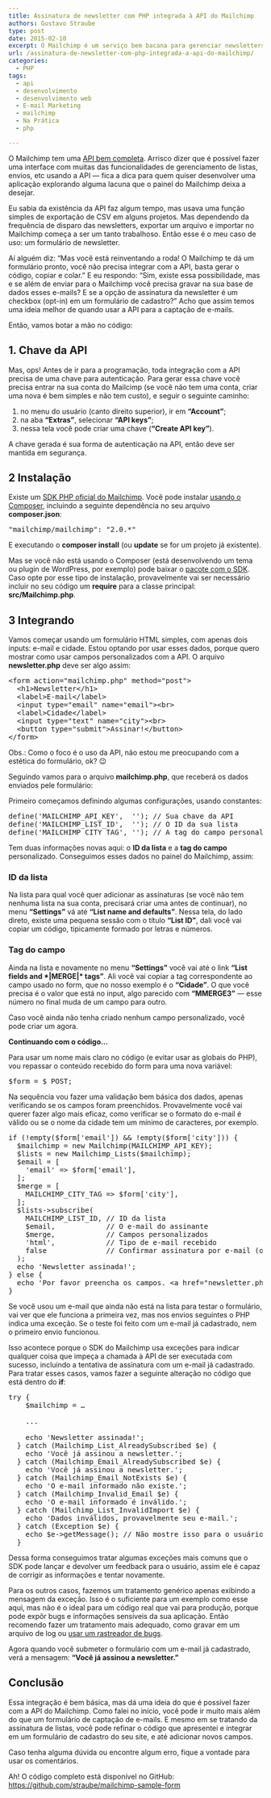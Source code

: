 ```yaml
---
title: Assinatura de newsletter com PHP integrada à API do Mailchimp
authors: Gustavo Straube
type: post
date: 2015-02-10
excerpt: O Mailchimp é um serviço bem bacana para gerenciar newsletters — e tem uma versão gratuita que atende muito bem quem tem até 2 mil assinantes. Vou dar uma ideia, através de um exemplo básico, do que é possível fazer com a API do serviço, usando PHP.
url: /assinatura-de-newsletter-com-php-integrada-a-api-do-mailchimp/
categories:
  - PHP
tags:
  - api
  - desenvolvimento
  - desenvolvimento web
  - E-mail Marketing
  - mailchimp
  - Na Prática
  - php

---
```

O Mailchimp tem uma <a href="https://apidocs.mailchimp.com/" target="_blank">API bem completa</a>. Arrisco dizer que é possível fazer uma interface com muitas das funcionalidades de gerenciamento de listas, envios, etc usando a API — fica a dica para quem quiser desenvolver uma aplicação explorando alguma lacuna que o painel do Mailchimp deixa a desejar.

Eu sabia da existência da API faz algum tempo, mas usava uma função simples de exportação de CSV em alguns projetos. Mas dependendo da frequência de disparo das newsletters, exportar um arquivo e importar no Mailchimp começa a ser um tanto trabalhoso. Então esse é o meu caso de uso: um formulário de newsletter.

Aí alguém diz: “Mas você está reinventando a roda! O Mailchimp te dá um formulário pronto, você não precisa integrar com a API, basta gerar o código, copiar e colar.” E eu respondo: “Sim, existe essa possibilidade, mas e se além de enviar para o Mailchimp você precisa gravar na sua base de dados esses e-mails? E se a opção de assinatura da newsletter é um checkbox (opt-in) em um formulário de cadastro?” Acho que assim temos uma ideia melhor de quando usar a API para a captação de e-mails.

Então, vamos botar a mão no código:

## 1. Chave da API

Mas, ops! Antes de ir para a programação, toda integração com a API precisa de uma chave para autenticação. Para gerar essa chave você precisa entrar na sua conta do Mailcimp (se você não tem uma conta, criar uma nova é bem simples e não tem custo), e seguir o seguinte caminho:

  1. no menu do usuário (canto direito superior), ir em **“Account”**;
  2. na aba **“Extras”**, selecionar **“API keys”**;
  3. nessa tela você pode criar uma chave (**“Create API key”**).

A chave gerada é sua forma de autenticação na API, então deve ser mantida em segurança.

## 2 Instalação

Existe um <a href="https://bitbucket.org/mailchimp/mailchimp-api-php" target="_blank">SDK PHP oficial do Mailchimp</a>. Você pode instalar <a href="http://tableless.com.br/composer-para-iniciantes/" target="_blank">usando o Composer</a>, incluindo a seguinte dependência no seu arquivo **composer.json**:

<pre>"mailchimp/mailchimp": "2.0.*"</pre>

E executando o **composer install** (ou **update** se for um projeto já existente).

Mas se você não está usando o Composer (está desenvolvendo um tema ou plugin de WordPress, por exemplo) pode baixar o <a href="https://bitbucket.org/mailchimp/mailchimp-api-php/get/master.zip" target="_blank">pacote com o SDK</a>. Caso opte por esse tipo de instalação, provavelmente vai ser necessário incluir no seu código um **require** para a classe principal: **src/Mailchimp.php**.

## 3 Integrando

Vamos começar usando um formulário HTML simples, com apenas dois inputs: e-mail e cidade. Estou optando por usar esses dados, porque quero mostrar como usar campos personalizados com a API. O arquivo **newsletter.php** deve ser algo assim:

<pre>&lt;form action="mailchimp.php" method="post"&gt;
  &lt;h1&gt;Newsletter&lt;/h1&gt;
  &lt;label&gt;E-mail&lt;/label&gt;
  &lt;input type="email" name="email"&gt;&lt;br&gt;
  &lt;label&gt;Cidade&lt;/label&gt;
  &lt;input type="text" name="city"&gt;&lt;br&gt;
  &lt;button type="submit"&gt;Assinar!&lt;/button&gt;
&lt;/form&gt;</pre>

Obs.: Como o foco é o uso da API, não estou me preocupando com a estética do formulário, ok? 😉

Seguindo vamos para o arquivo **mailchimp.php**, que receberá os dados enviados pele formulário:

Primeiro começamos definindo algumas configurações, usando constantes:

<pre>define('MAILCHIMP_API_KEY',  ''); // Sua chave da API
define('MAILCHIMP_LIST_ID',  ''); // O ID da sua lista
define('MAILCHIMP_CITY_TAG', ''); // A tag do campo personalizado que usaremos</pre>

Tem duas informações novas aqui: o **ID da lista** e a **tag do campo** personalizado. Conseguimos esses dados no painel do Mailchimp, assim:

### ID da lista

Na lista para qual você quer adicionar as assinaturas (se você não tem nenhuma lista na sua conta, precisará criar uma antes de continuar), no menu **“Settings”** vá até **“List name and defaults”**. Nessa tela, do lado direto, existe uma pequena sessão com o título **“List ID”**, dali você vai copiar um código, tipicamente formado por letras e números.

### Tag do campo

Ainda na lista e novamente no menu **“Settings”** você vai até o link **“List fields and \*|MERGE|\* tags”**. Ali você vai copiar a tag correspondente ao campo usado no form, que no nosso exemplo é o **“Cidade”**. O que você precisa é o valor que está no input, algo parecido com **“MMERGE3”** — esse número no final muda de um campo para outro.

Caso você ainda não tenha criado nenhum campo personalizado, você pode criar um agora.

**Continuando com o código&#8230;**

Para usar um nome mais claro no código (e evitar usar as globais do PHP), vou repassar o conteúdo recebido do form para uma nova variável:

<pre>$form = $_POST;</pre>

Na sequência vou fazer uma validação bem básica dos dados, apenas verificando se os campos foram preenchidos. Provavelmente você vai querer fazer algo mais eficaz, como verificar se o formato do e-mail é válido ou se o nome da cidade tem um mínimo de caracteres, por exemplo.

<pre>if (!empty($form['email']) && !empty($form['city'])) {
  $mailchimp = new Mailchimp(MAILCHIMP_API_KEY);
  $lists = new Mailchimp_Lists($mailchimp);
  $email = [
    'email' =&gt; $form['email'],
  ];
  $merge = [
    MAILCHIMP_CITY_TAG =&gt; $form['city'],
  ];
  $lists-&gt;subscribe(
    MAILCHIMP_LIST_ID, // ID da lista
    $email,            // O e-mail do assinante
    $merge,            // Campos personalizados
    'html',            // Tipo de e-mail recebido
    false              // Confirmar assinatura por e-mail (opt-in duplo)?
  );
  echo 'Newsletter assinada!';
} else {
  echo 'Por favor preencha os campos. &lt;a href="newsletter.php"&gt;Voltar&lt;/a&gt;';
}</pre>

Se você usou um e-mail que ainda não está na lista para testar o formulário, vai ver que ele funciona a primeira vez, mas nos envios seguintes o PHP indica uma exceção. Se o teste foi feito com um e-mail já cadastrado, nem o primeiro envio funcionou.

Isso acontece porque o SDK do Mailchimp usa exceções para indicar qualquer coisa que impeça a chamada à API de ser executada com sucesso, incluindo a tentativa de assinatura com um e-mail já cadastrado. Para tratar esses casos, vamos fazer a seguinte alteração no código que está dentro do **if**:

<pre>try {
    $mailchimp = …

    ...

    echo 'Newsletter assinada!';
  } catch (Mailchimp_List_AlreadySubscribed $e) {
    echo 'Você já assinou a newsletter.';
  } catch (Mailchimp_Email_AlreadySubscribed $e) {
    echo 'Você já assinou a newsletter.';
  } catch (Mailchimp_Email_NotExists $e) {
    echo 'O e-mail informado não existe.';
  } catch (Mailchimp_Invalid_Email $e) {
    echo 'O e-mail informado é inválido.';
  } catch (Mailchimp_List_InvalidImport $e) {
    echo 'Dados inválidos, provavelmente seu e-mail.';
  } catch (Exception $e) {
    echo $e-&gt;getMessage(); // Não mostre isso para o usuário
  }</pre>

Dessa forma conseguimos tratar algumas exceções mais comuns que o SDK pode lançar e devolver um feedback para o usuário, assim ele é capaz de corrigir as informações e tentar novamente.

Para os outros casos, fazemos um tratamento genérico apenas exibindo a mensagem da exceção. Isso é o suficiente para um exemplo como esse aqui, mas não é o ideal para um código real que vai para produção, porque pode expôr bugs e informações sensíveis da sua aplicação. Então recomendo fazer um tratamento mais adequado, como gravar em um arquivo de log ou <a href="http://tableless.com.br/rastreando-excecoes-no-php-com-o-airbrake/" target="_blank">usar um rastreador de bugs</a>.

Agora quando você submeter o formulário com um e-mail já cadastrado, verá a mensagem: **“Você já assinou a newsletter.”**

## Conclusão

Essa integração é bem básica, mas dá uma ideia do que é possível fazer com a API do Mailchimp. Como falei no início, você pode ir muito mais além do que um formulário de captação de e-mails. E mesmo em se tratando da assinatura de listas, você pode refinar o código que apresentei e integrar em um formulário de cadastro do seu site, e até adicionar novos campos.

Caso tenha alguma dúvida ou encontre algum erro, fique a vontade para usar os comentários.

Ah! O código completo está disponível no GitHub: <a href="https://github.com/straube/mailchimp-sample-form" target="_blank">https://github.com/straube/mailchimp-sample-form</a>